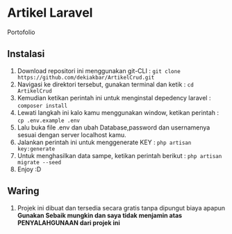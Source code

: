 # Artikel Laravel
Portofolio 
## Instalasi
1. Download repositori ini menggunakan git-CLI : `git clone https://github.com/dekiakbar/ArtikelCrud.git`
2. Navigasi ke direktori tersebut, gunakan terminal dan ketik : `cd ArtikelCrud`
3. Kemudian ketikan perintah ini untuk menginstal depedency laravel : `composer install`
4. Lewati langkah ini kalo kamu menggunakan window, ketikan perintah : `cp .env.example .env` 
5. Lalu buka file .env dan ubah Database,password dan usernamenya sesuai dengan server localhost kamu.
6. Jalankan perintah ini untuk menggenerate KEY : `php artisan key:generate`
7. Untuk menghasilkan data sampe, ketikan perintah berikut : `php artisan migrate --seed`
8. Enjoy :D

## Waring
1. Projek ini dibuat dan tersedia secara gratis tanpa dipungut biaya apapun **Gunakan Sebaik mungkin dan saya tidak menjamin atas PENYALAHGUNAAN dari projek ini**